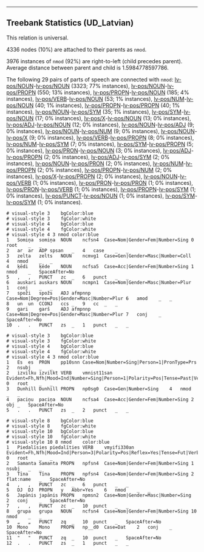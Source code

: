 

--------------------------------------------------------------------------------

## Treebank Statistics (UD_Latvian)

This relation is universal.

4336 nodes (10%) are attached to their parents as `nmod`.

3976 instances of `nmod` (92%) are right-to-left (child precedes parent).
Average distance between parent and child is 1.5984778597786.

The following 29 pairs of parts of speech are connected with `nmod`: [lv-pos/NOUN]()-[lv-pos/NOUN]() (3323; 77% instances), [lv-pos/NOUN]()-[lv-pos/PROPN]() (550; 13% instances), [lv-pos/PROPN]()-[lv-pos/NOUN]() (185; 4% instances), [lv-pos/VERB]()-[lv-pos/NOUN]() (53; 1% instances), [lv-pos/NUM]()-[lv-pos/NOUN]() (40; 1% instances), [lv-pos/PROPN]()-[lv-pos/PROPN]() (40; 1% instances), [lv-pos/NOUN]()-[lv-pos/SYM]() (35; 1% instances), [lv-pos/SYM]()-[lv-pos/NOUN]() (17; 0% instances), [lv-pos/X]()-[lv-pos/NOUN]() (13; 0% instances), [lv-pos/ADJ]()-[lv-pos/NOUN]() (12; 0% instances), [lv-pos/NOUN]()-[lv-pos/ADJ]() (9; 0% instances), [lv-pos/NOUN]()-[lv-pos/NUM]() (9; 0% instances), [lv-pos/NOUN]()-[lv-pos/X]() (9; 0% instances), [lv-pos/VERB]()-[lv-pos/PROPN]() (8; 0% instances), [lv-pos/NUM]()-[lv-pos/SYM]() (7; 0% instances), [lv-pos/SYM]()-[lv-pos/PROPN]() (5; 0% instances), [lv-pos/PRON]()-[lv-pos/NOUN]() (3; 0% instances), [lv-pos/ADJ]()-[lv-pos/PROPN]() (2; 0% instances), [lv-pos/ADJ]()-[lv-pos/SYM]() (2; 0% instances), [lv-pos/NOUN]()-[lv-pos/PRON]() (2; 0% instances), [lv-pos/NUM]()-[lv-pos/PROPN]() (2; 0% instances), [lv-pos/PROPN]()-[lv-pos/NUM]() (2; 0% instances), [lv-pos/X]()-[lv-pos/PROPN]() (2; 0% instances), [lv-pos/NOUN]()-[lv-pos/VERB]() (1; 0% instances), [lv-pos/PRON]()-[lv-pos/PRON]() (1; 0% instances), [lv-pos/PRON]()-[lv-pos/VERB]() (1; 0% instances), [lv-pos/PROPN]()-[lv-pos/SYM]() (1; 0% instances), [lv-pos/PUNCT]()-[lv-pos/NOUN]() (1; 0% instances), [lv-pos/SYM]()-[lv-pos/SYM]() (1; 0% instances).


~~~ conllu
# visual-style 3	bgColor:blue
# visual-style 3	fgColor:white
# visual-style 4	bgColor:blue
# visual-style 4	fgColor:white
# visual-style 4 3 nmod	color:blue
1	Somiņa	somiņa	NOUN	ncfsn4	Case=Nom|Gender=Fem|Number=Sing	0	root	_	_
2	ar	ar	ADP	spsan	_	4	case	_	_
3	zelta	zelts	NOUN	ncmvg1	Case=Gen|Gender=Masc|Number=Coll	4	nmod	_	_
4	ķēdi	ķēde	NOUN	ncfsa5	Case=Acc|Gender=Fem|Number=Sing	1	nmod	_	SpaceAfter=No
5	,	,	PUNCT	zc	_	6	punct	_	_
6	auskari	auskars	NOUN	ncmpn1	Case=Nom|Gender=Masc|Number=Plur	1	conj	_	_
7	spoži	spožs	ADJ	afmpnnp	Case=Nom|Degree=Pos|Gender=Masc|Number=Plur	6	amod	_	_
8	un	un	CCONJ	ccs	_	9	cc	_	_
9	gari	garš	ADJ	afmpnnp	Case=Nom|Degree=Pos|Gender=Masc|Number=Plur	7	conj	_	SpaceAfter=No
10	.	.	PUNCT	zs	_	1	punct	_	_

~~~


~~~ conllu
# visual-style 3	bgColor:blue
# visual-style 3	fgColor:white
# visual-style 4	bgColor:blue
# visual-style 4	fgColor:white
# visual-style 4 3 nmod	color:blue
1	Es	es	PRON	pp10snn	Case=Nom|Number=Sing|Person=1|PronType=Prs	2	nsubj	_	_
2	izvilku	izvilkt	VERB	vmnist11san	Evident=Fh,Nfh|Mood=Ind|Number=Sing|Person=1|Polarity=Pos|Tense=Past|VerbForm=Fin|Voice=Act	0	root	_	_
3	Dunhill	Dunhill	PROPN	np0sg0	Case=Gen|Number=Sing	4	nmod	_	_
4	paciņu	paciņa	NOUN	ncfsa4	Case=Acc|Gender=Fem|Number=Sing	2	obj	_	SpaceAfter=No
5	.	.	PUNCT	zs	_	2	punct	_	_

~~~


~~~ conllu
# visual-style 8	bgColor:blue
# visual-style 8	fgColor:white
# visual-style 10	bgColor:blue
# visual-style 10	fgColor:white
# visual-style 10 8 nmod	color:blue
1	Piedalīsies	piedalīties	VERB	vmyifi330an	Evident=Fh,Nfh|Mood=Ind|Person=3|Polarity=Pos|Reflex=Yes|Tense=Fut|VerbForm=Fin|Voice=Act	0	root	_	_
2	Samanta	Samanta	PROPN	npfsn4	Case=Nom|Gender=Fem|Number=Sing	1	nsubj	_	_
3	Tīna	Tīna	PROPN	npfsn4	Case=Nom|Gender=Fem|Number=Sing	2	flat:name	_	SpaceAfter=No
4	,	,	PUNCT	zc	_	6	punct	_	_
5	DJ	DJ	PROPN	y	Abbr=Yes	6	nmod	_	_
6	Japānis	japānis	PROPN	npmsn2	Case=Nom|Gender=Masc|Number=Sing	2	conj	_	SpaceAfter=No
7	,	,	PUNCT	zc	_	10	punct	_	_
8	grupa	grupa	NOUN	ncfsn4	Case=Nom|Gender=Fem|Number=Sing	10	nmod	_	_
9	„	„	PUNCT	zq	_	10	punct	_	SpaceAfter=No
10	Mono	Mono	PROPN	np__d0	Case=Dat	2	conj	_	SpaceAfter=No
11	"	"	PUNCT	zq	_	10	punct	_	SpaceAfter=No
12	.	.	PUNCT	zs	_	1	punct	_	_

~~~


